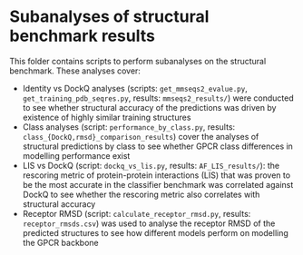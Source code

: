 # Subanalyses of structural benchmark results

This folder contains scripts to perform subanalyses on the structural benchmark. These analyses cover:
- Identity vs DockQ analyses (scripts: `get_mmseqs2_evalue.py`, `get_training_pdb_seqres.py`, results: `mmseqs2_results/`) were conducted to see whether structural accuracy of the predictions was driven by existence of highly similar training structures
- Class analyses (script: `performance_by_class.py`, results: `class_{DockQ,rmsd}_comparison_results`) cover the analyses of structural predictions by class to see whether GPCR class differences in modelling performance exist
- LIS vs DockQ (script: `dockq_vs_lis.py`, results: `AF_LIS_results/`): the rescoring metric of protein-protein interactions (LIS) that was proven to be the most accurate in the classifier benchmark was correlated against DockQ to see whether the rescoring metric also correlates with structural accuracy 
- Receptor RMSD (script: `calculate_receptor_rmsd.py`, results: `receptor_rmsds.csv`) was used to analyse the receptor RMSD of the predicted structures to see how different models perform on modelling the GPCR backbone